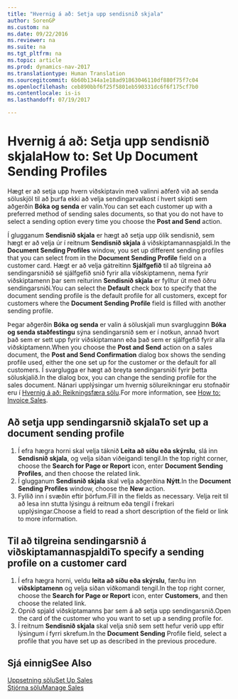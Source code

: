 ```yaml
---
title: "Hvernig á að: Setja upp sendisnið skjala"
author: SorenGP
ms.custom: na
ms.date: 09/22/2016
ms.reviewer: na
ms.suite: na
ms.tgt_pltfrm: na
ms.topic: article
ms.prod: dynamics-nav-2017
ms.translationtype: Human Translation
ms.sourcegitcommit: 6b60b1344a1e18ad91863046110df880f75f7c04
ms.openlocfilehash: ceb890bbf6f25f5801eb590331dc6f6f175cf7b0
ms.contentlocale: is-is
ms.lasthandoff: 07/19/2017

---
```


# <a name="how-to-set-up-document-sending-profiles"></a><span data-ttu-id="868b1-102">Hvernig á að: Setja upp sendisnið skjala</span><span class="sxs-lookup"><span data-stu-id="868b1-102">How to: Set Up Document Sending Profiles</span></span>
<span data-ttu-id="868b1-103">Hægt er að setja upp hvern viðskiptavin með valinni aðferð við að senda söluskjöl til að þurfa ekki að velja sendingarvalkost í hvert skipti sem aðgerðin **Bóka og senda** er valin.</span><span class="sxs-lookup"><span data-stu-id="868b1-103">You can set each customer up with a preferred method of sending sales documents, so that you do not have to select a sending option every time you choose the **Post and Send** action.</span></span>

<span data-ttu-id="868b1-104">Í glugganum **Sendisnið skjala** er hægt að setja upp ólík sendisnið, sem hægt er að velja úr í reitnum **Sendisnið skjala** á viðskiptamannaspjaldi.</span><span class="sxs-lookup"><span data-stu-id="868b1-104">In the **Document Sending Profiles** window, you set up different sending profiles that you can select from in the **Document Sending Profile** field on a customer card.</span></span> <span data-ttu-id="868b1-105">Hægt er að velja gátreitinn **Sjálfgefið** til að tilgreina að sendingarsniðið sé sjálfgefið snið fyrir alla viðskiptamenn, nema fyrir viðskiptamenn þar sem reiturinn **Sendisnið skjala** er fylltur út með öðru sendingarsniði.</span><span class="sxs-lookup"><span data-stu-id="868b1-105">You can select the **Default** check box to specify that the document sending profile is the default profile for all customers, except for customers where the **Document Sending Profile** field is filled with another sending profile.</span></span>

<span data-ttu-id="868b1-106">Þegar aðgerðin **Bóka og senda** er valin á söluskjali mun svarglugginn **Bóka og senda staðfestingu** sýna sendingarsnið sem er í notkun, annað hvort það sem er sett upp fyrir viðskiptamann eða það sem er sjálfgefið fyrir alla viðskiptamenn.</span><span class="sxs-lookup"><span data-stu-id="868b1-106">When you choose the **Post and Send** action on a sales document, the **Post and Send Confirmation** dialog box shows the sending profile used, either the one set up for the customer or the default for all customers.</span></span> <span data-ttu-id="868b1-107">Í svarglugga er hægt að breyta sendingarsniði fyrir þetta söluskjalið.</span><span class="sxs-lookup"><span data-stu-id="868b1-107">In the dialog box, you can change the sending profile for the sales document.</span></span> <span data-ttu-id="868b1-108">Nánari upplýsingar um hvernig sölureikningar eru stofnaðir eru í [Hvernig á að: Reikningsfæra sölu](sales-how-invoice-sales.md).</span><span class="sxs-lookup"><span data-stu-id="868b1-108">For more information, see [How to: Invoice Sales](sales-how-invoice-sales.md).</span></span>

## <a name="to-set-up-a-document-sending-profile"></a><span data-ttu-id="868b1-109">Að setja upp sendingarsnið skjala</span><span class="sxs-lookup"><span data-stu-id="868b1-109">To set up a document sending profile</span></span>
1. <span data-ttu-id="868b1-110">Í efra hægra horni skal velja táknið **Leita að síðu eða skýrslu**, slá inn **Sendisnið skjala**, og velja síðan viðeigandi tengil.</span><span class="sxs-lookup"><span data-stu-id="868b1-110">In the top right corner, choose the **Search for Page or Report** icon, enter **Document Sending Profiles**, and then choose the related link.</span></span>
2. <span data-ttu-id="868b1-111">Í glugganum **Sendisnið skjala** skal velja aðgerðina **Nýtt**.</span><span class="sxs-lookup"><span data-stu-id="868b1-111">In the **Document Sending Profiles** window, choose the **New** action.</span></span>
3. <span data-ttu-id="868b1-112">Fyllið inn í svæðin eftir þörfum.</span><span class="sxs-lookup"><span data-stu-id="868b1-112">Fill in the fields as necessary.</span></span> <span data-ttu-id="868b1-113">Velja reit til að lesa inn stutta lýsingu á reitnum eða tengil í frekari upplýsingar.</span><span class="sxs-lookup"><span data-stu-id="868b1-113">Choose a field to read a short description of the field or link to more information.</span></span>

## <a name="to-specify-a-sending-profile-on-a-customer-card"></a><span data-ttu-id="868b1-114">Til að tilgreina sendingarsnið á viðskiptamannaspjaldi</span><span class="sxs-lookup"><span data-stu-id="868b1-114">To specify a sending profile on a customer card</span></span>
1. <span data-ttu-id="868b1-115">Í efra hægra horni, veldu **leita að síðu eða skýrslu**, færðu inn **viðskiptamenn** og velja síðan viðkomandi tengil.</span><span class="sxs-lookup"><span data-stu-id="868b1-115">In the top right corner, choose the **Search for Page or Report** icon, enter **Customers**, and then choose the related link.</span></span>
2. <span data-ttu-id="868b1-116">Opnið spjald viðskiptamanns þar sem á að setja upp sendingarsnið.</span><span class="sxs-lookup"><span data-stu-id="868b1-116">Open the card of the customer who you want to set up a sending profile for.</span></span>
3. <span data-ttu-id="868b1-117">Í reitnum **Sendisnið skjala** skal velja snið sem sett hefur verið upp eftir lýsingum í fyrri skrefum.</span><span class="sxs-lookup"><span data-stu-id="868b1-117">In the **Document Sending** Profile field, select a profile that you have set up as described in the previous procedure.</span></span>

## <a name="see-also"></a><span data-ttu-id="868b1-118">Sjá einnig</span><span class="sxs-lookup"><span data-stu-id="868b1-118">See Also</span></span>  
[<span data-ttu-id="868b1-119">Uppsetning sölu</span><span class="sxs-lookup"><span data-stu-id="868b1-119">Set Up Sales</span></span>](sales-setup-sales.md)  
[<span data-ttu-id="868b1-120">Stjórna sölu</span><span class="sxs-lookup"><span data-stu-id="868b1-120">Manage Sales</span></span>](sales-manage-sales.md)


